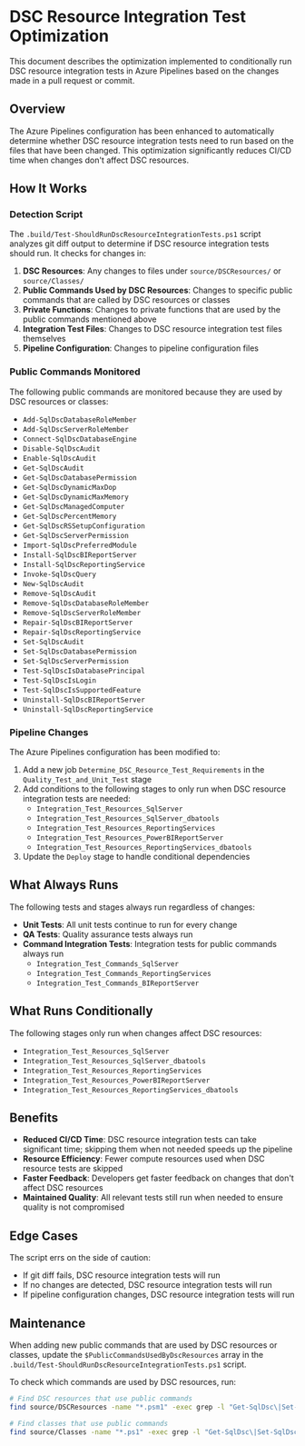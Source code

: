 # DSC Resource Integration Test Optimization

This document describes the optimization implemented to conditionally run DSC resource integration tests in Azure Pipelines based on the changes made in a pull request or commit.

## Overview

The Azure Pipelines configuration has been enhanced to automatically determine whether DSC resource integration tests need to run based on the files that have been changed. This optimization significantly reduces CI/CD time when changes don't affect DSC resources.

## How It Works

### Detection Script

The `.build/Test-ShouldRunDscResourceIntegrationTests.ps1` script analyzes git diff output to determine if DSC resource integration tests should run. It checks for changes in:

1. **DSC Resources**: Any changes to files under `source/DSCResources/` or `source/Classes/`
2. **Public Commands Used by DSC Resources**: Changes to specific public commands that are called by DSC resources or classes
3. **Private Functions**: Changes to private functions that are used by the public commands mentioned above
4. **Integration Test Files**: Changes to DSC resource integration test files themselves
5. **Pipeline Configuration**: Changes to pipeline configuration files

### Public Commands Monitored

The following public commands are monitored because they are used by DSC resources or classes:

- `Add-SqlDscDatabaseRoleMember`
- `Add-SqlDscServerRoleMember`
- `Connect-SqlDscDatabaseEngine`
- `Disable-SqlDscAudit`
- `Enable-SqlDscAudit`
- `Get-SqlDscAudit`
- `Get-SqlDscDatabasePermission`
- `Get-SqlDscDynamicMaxDop`
- `Get-SqlDscDynamicMaxMemory`
- `Get-SqlDscManagedComputer`
- `Get-SqlDscPercentMemory`
- `Get-SqlDscRSSetupConfiguration`
- `Get-SqlDscServerPermission`
- `Import-SqlDscPreferredModule`
- `Install-SqlDscBIReportServer`
- `Install-SqlDscReportingService`
- `Invoke-SqlDscQuery`
- `New-SqlDscAudit`
- `Remove-SqlDscAudit`
- `Remove-SqlDscDatabaseRoleMember`
- `Remove-SqlDscServerRoleMember`
- `Repair-SqlDscBIReportServer`
- `Repair-SqlDscReportingService`
- `Set-SqlDscAudit`
- `Set-SqlDscDatabasePermission`
- `Set-SqlDscServerPermission`
- `Test-SqlDscIsDatabasePrincipal`
- `Test-SqlDscIsLogin`
- `Test-SqlDscIsSupportedFeature`
- `Uninstall-SqlDscBIReportServer`
- `Uninstall-SqlDscReportingService`

### Pipeline Changes

The Azure Pipelines configuration has been modified to:

1. Add a new job `Determine_DSC_Resource_Test_Requirements` in the `Quality_Test_and_Unit_Test` stage
2. Add conditions to the following stages to only run when DSC resource integration tests are needed:
   - `Integration_Test_Resources_SqlServer`
   - `Integration_Test_Resources_SqlServer_dbatools`
   - `Integration_Test_Resources_ReportingServices`
   - `Integration_Test_Resources_PowerBIReportServer`
   - `Integration_Test_Resources_ReportingServices_dbatools`
3. Update the `Deploy` stage to handle conditional dependencies

## What Always Runs

The following tests and stages always run regardless of changes:

- **Unit Tests**: All unit tests continue to run for every change
- **QA Tests**: Quality assurance tests always run
- **Command Integration Tests**: Integration tests for public commands always run
  - `Integration_Test_Commands_SqlServer`
  - `Integration_Test_Commands_ReportingServices`
  - `Integration_Test_Commands_BIReportServer`

## What Runs Conditionally

The following stages only run when changes affect DSC resources:

- `Integration_Test_Resources_SqlServer`
- `Integration_Test_Resources_SqlServer_dbatools`
- `Integration_Test_Resources_ReportingServices`
- `Integration_Test_Resources_PowerBIReportServer`
- `Integration_Test_Resources_ReportingServices_dbatools`

## Benefits

- **Reduced CI/CD Time**: DSC resource integration tests can take significant time; skipping them when not needed speeds up the pipeline
- **Resource Efficiency**: Fewer compute resources used when DSC resource tests are skipped
- **Faster Feedback**: Developers get faster feedback on changes that don't affect DSC resources
- **Maintained Quality**: All relevant tests still run when needed to ensure quality is not compromised

## Edge Cases

The script errs on the side of caution:

- If git diff fails, DSC resource integration tests will run
- If no changes are detected, DSC resource integration tests will run
- If pipeline configuration changes, DSC resource integration tests will run

## Maintenance

When adding new public commands that are used by DSC resources or classes, update the `$PublicCommandsUsedByDscResources` array in the `.build/Test-ShouldRunDscResourceIntegrationTests.ps1` script.

To check which commands are used by DSC resources, run:

```bash
# Find DSC resources that use public commands
find source/DSCResources -name "*.psm1" -exec grep -l "Get-SqlDsc\|Set-SqlDsc\|Test-SqlDsc\|Connect-SqlDsc\|Invoke-SqlDsc\|New-SqlDsc\|Remove-SqlDsc\|Add-SqlDsc\|Disable-SqlDsc\|Enable-SqlDsc\|Complete-SqlDsc\|Import-SqlDsc\|Initialize-SqlDsc\|Install-SqlDsc\|Repair-SqlDsc\|Save-SqlDsc\|Uninstall-SqlDsc\|Assert-SqlDsc" {} \;

# Find classes that use public commands  
find source/Classes -name "*.ps1" -exec grep -l "Get-SqlDsc\|Set-SqlDsc\|Test-SqlDsc\|Connect-SqlDsc\|Invoke-SqlDsc\|New-SqlDsc\|Remove-SqlDsc\|Add-SqlDsc\|Disable-SqlDsc\|Enable-SqlDsc\|Complete-SqlDsc\|Import-SqlDsc\|Initialize-SqlDsc\|Install-SqlDsc\|Repair-SqlDsc\|Save-SqlDsc\|Uninstall-SqlDsc\|Assert-SqlDsc" {} \;
```